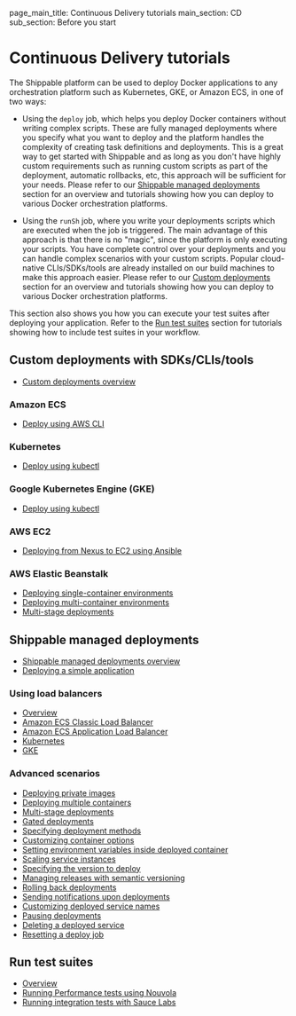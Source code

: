 page_main_title: Continuous Delivery tutorials
main_section: CD
sub_section: Before you start

# Continuous Delivery tutorials

The Shippable platform can be used to deploy Docker applications to any orchestration platform such as Kubernetes, GKE, or Amazon ECS, in one of two ways:

* Using the `deploy` job, which helps you deploy Docker containers without writing complex scripts. These are fully managed deployments where you specify what you want to deploy and the platform handles the complexity of creating task definitions and deployments. This is a great way to get started with Shippable and as long as you don't have highly custom requirements such as running custom scripts as part of the deployment, automatic rollbacks, etc, this approach will be sufficient for your needs. Please refer to our [Shippable managed deployments](#shippable-deployments) section for an overview and tutorials showing how you can deploy to various Docker orchestration platforms.

* Using the `runSh` job, where you write your deployments scripts which are executed when the job is triggered. The main advantage of this approach is that there is no "magic", since the platform is only executing your scripts. You have complete control over your deployments and you can handle complex scenarios with your custom scripts. Popular cloud-native CLIs/SDKs/tools are already installed on our build machines to make this approach easier. Please refer to our [Custom deployments](#custom-deployments) section for an overview and tutorials showing how you can deploy to various Docker orchestration platforms.

This section also shows you how you can execute your test suites after deploying your application. Refer to the [Run test suites](#test-suites) section for tutorials showing how to include test suites in your workflow.

<a name="custom-deployments"></a>
## Custom deployments with SDKs/CLIs/tools

- [Custom deployments overview](/deploy/deploy-docker-overview)

### Amazon ECS

- [Deploy using AWS CLI](/deploy/deploy-amazon-ecs-cloud-native-cli/)

### Kubernetes

- [Deploy using kubectl](/deploy/tutorial/deploy-to-self-kube-kubectl)

### Google Kubernetes Engine (GKE)

- [Deploy using kubectl](/deploy/tutorial/deploy-to-gcp-gke-kubectl)

### AWS EC2

- [Deploying from Nexus to EC2 using Ansible](/deploy/tutorial/deploy-war-nexus-ec2-ansible)

### AWS Elastic Beanstalk

- [Deploying single-container environments](/deploy/aws-elastic-beanstalk)
- [Deploying multi-container environments](/deploy/aws-elastic-beanstalk-multiple-containers)
- [Multi-stage deployments](/deploy/aws-elastic-beanstalk-multiple-environments)

<a name="shippable-deployments"></a>
## Shippable managed deployments

- [Shippable managed deployments overview](/deploy/deploy-docker-overview)
- [Deploying a simple application](/deploy/continuous-delivery-single-container-docker-application)

### Using load balancers
- [Overview](/deploy/lb-overview)
- [Amazon ECS Classic Load Balancer](/deploy/lb-amazon-ecs-classic)
- [Amazon ECS Application Load Balancer](/deploy/lb-amazon-ecs-app)
- [Kubernetes](/deploy/lb-kubernetes)
- [GKE](/deploy/lb-gke)  

### Advanced scenarios

- [Deploying private images](/deploy/deploy-private-images)
- [Deploying multiple containers](/deploy/deploy-multiple-containers)
- [Multi-stage deployments](/deploy/multi-stage-deployments)
- [Gated deployments](/deploy/gated-deployments)
- [Specifying deployment methods](/deploy/deployment-methods-overview)
- [Customizing container options](/deploy/tutorial/customizing-container-options)
- [Setting environment variables inside deployed container](/deploy/tutorial/set-environment-deployed-container)
- [Scaling service instances](/deploy/tutorial/scaling-services)
- [Specifying the version to deploy](/deploy/deploying-specific-version)
- [Managing releases with semantic versioning](release/devops-release-management)
- [Rolling back deployments](/deploy/rollback)
- [Sending notifications upon deployments](/deploy/deployment-notifications)
- [Customizing deployed service names](/deploy/customize-service-names)
- [Pausing deployments](/deploy/pause-deployments)
- [Deleting a deployed service](/deploy/deleting-a-service)
- [Resetting a deploy job](/deploy/amazon-ecs-deploy-reset)

<a name="test-suites"></a>
## Run test suites

- [Overview](/validate/devops-validate/)
- [Running Performance tests using Nouvola](/validate/nouvola)
- [Running integration tests with Sauce Labs](/validate/sauce-labs)
